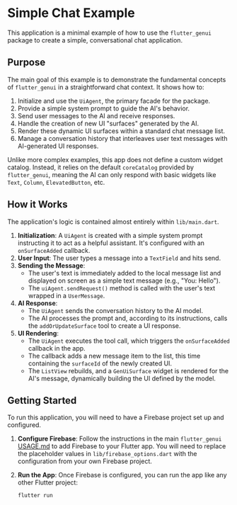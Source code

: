 # Simple Chat Example

This application is a minimal example of how to use the `flutter_genui` package to create a simple, conversational chat application.

## Purpose

The main goal of this example is to demonstrate the fundamental concepts of `flutter_genui` in a straightforward chat context. It shows how to:

1. Initialize and use the `UiAgent`, the primary facade for the package.
2. Provide a simple system prompt to guide the AI's behavior.
3. Send user messages to the AI and receive responses.
4. Handle the creation of new UI "surfaces" generated by the AI.
5. Render these dynamic UI surfaces within a standard chat message list.
6. Manage a conversation history that interleaves user text messages with AI-generated UI responses.

Unlike more complex examples, this app does not define a custom widget catalog. Instead, it relies on the default `coreCatalog` provided by `flutter_genui`, meaning the AI can only respond with basic widgets like `Text`, `Column`, `ElevatedButton`, etc.

## How it Works

The application's logic is contained almost entirely within `lib/main.dart`.

1. **Initialization**: A `UiAgent` is created with a simple system prompt instructing it to act as a helpful assistant. It's configured with an `onSurfaceAdded` callback.
2. **User Input**: The user types a message into a `TextField` and hits send.
3. **Sending the Message**:
   - The user's text is immediately added to the local message list and displayed on screen as a simple text message (e.g., "You: Hello").
   - The `uiAgent.sendRequest()` method is called with the user's text wrapped in a `UserMessage`.
4. **AI Response**:
   - The `UiAgent` sends the conversation history to the AI model.
   - The AI processes the prompt and, according to its instructions, calls the `addOrUpdateSurface` tool to create a UI response.
5. **UI Rendering**:
   - The `UiAgent` executes the tool call, which triggers the `onSurfaceAdded` callback in the app.
   - The callback adds a new message item to the list, this time containing the `surfaceId` of the newly created UI.
   - The `ListView` rebuilds, and a `GenUiSurface` widget is rendered for the AI's message, dynamically building the UI defined by the model.

## Getting Started

To run this application, you will need to have a Firebase project set up and configured.

1. **Configure Firebase**: Follow the instructions in the main `flutter_genui` [USAGE.md](../../packages/flutter_genui/USAGE.md) to add Firebase to your Flutter app. You will need to replace the placeholder values in `lib/firebase_options.dart` with the configuration from your own Firebase project.
2. **Run the App**: Once Firebase is configured, you can run the app like any other Flutter project:

   ```bash
   flutter run
   ```
